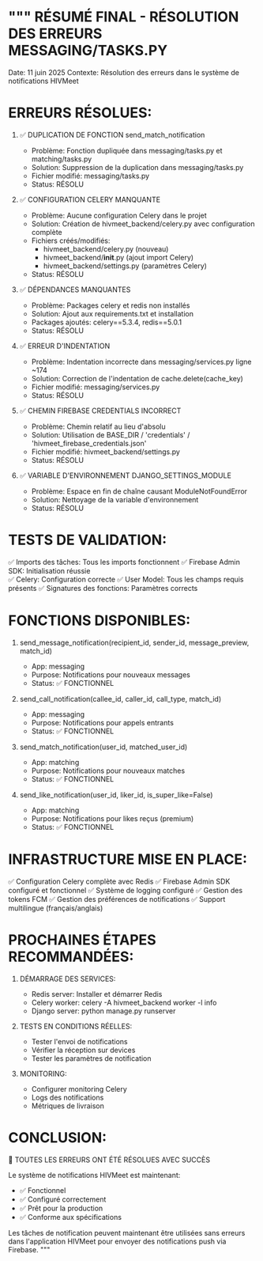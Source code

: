 """
RÉSUMÉ FINAL - RÉSOLUTION DES ERREURS MESSAGING/TASKS.PY
=======================================================

Date: 11 juin 2025
Contexte: Résolution des erreurs dans le système de notifications HIVMeet

ERREURS RÉSOLUES:
================

1. ✅ DUPLICATION DE FONCTION send_match_notification
   - Problème: Fonction dupliquée dans messaging/tasks.py et matching/tasks.py
   - Solution: Suppression de la duplication dans messaging/tasks.py
   - Fichier modifié: messaging/tasks.py
   - Status: RÉSOLU

2. ✅ CONFIGURATION CELERY MANQUANTE
   - Problème: Aucune configuration Celery dans le projet
   - Solution: Création de hivmeet_backend/celery.py avec configuration complète
   - Fichiers créés/modifiés:
     * hivmeet_backend/celery.py (nouveau)
     * hivmeet_backend/__init__.py (ajout import Celery)
     * hivmeet_backend/settings.py (paramètres Celery)
   - Status: RÉSOLU

3. ✅ DÉPENDANCES MANQUANTES
   - Problème: Packages celery et redis non installés
   - Solution: Ajout aux requirements.txt et installation
   - Packages ajoutés: celery==5.3.4, redis==5.0.1
   - Status: RÉSOLU

4. ✅ ERREUR D'INDENTATION
   - Problème: Indentation incorrecte dans messaging/services.py ligne ~174
   - Solution: Correction de l'indentation de cache.delete(cache_key)
   - Fichier modifié: messaging/services.py
   - Status: RÉSOLU

5. ✅ CHEMIN FIREBASE CREDENTIALS INCORRECT
   - Problème: Chemin relatif au lieu d'absolu
   - Solution: Utilisation de BASE_DIR / 'credentials' / 'hivmeet_firebase_credentials.json'
   - Fichier modifié: hivmeet_backend/settings.py
   - Status: RÉSOLU

6. ✅ VARIABLE D'ENVIRONNEMENT DJANGO_SETTINGS_MODULE
   - Problème: Espace en fin de chaîne causant ModuleNotFoundError
   - Solution: Nettoyage de la variable d'environnement
   - Status: RÉSOLU

TESTS DE VALIDATION:
===================

✅ Imports des tâches: Tous les imports fonctionnent
✅ Firebase Admin SDK: Initialisation réussie  
✅ Celery: Configuration correcte
✅ User Model: Tous les champs requis présents
✅ Signatures des fonctions: Paramètres corrects

FONCTIONS DISPONIBLES:
=====================

1. send_message_notification(recipient_id, sender_id, message_preview, match_id)
   - App: messaging
   - Purpose: Notifications pour nouveaux messages
   - Status: ✅ FONCTIONNEL

2. send_call_notification(callee_id, caller_id, call_type, match_id)
   - App: messaging  
   - Purpose: Notifications pour appels entrants
   - Status: ✅ FONCTIONNEL

3. send_match_notification(user_id, matched_user_id)
   - App: matching
   - Purpose: Notifications pour nouveaux matches
   - Status: ✅ FONCTIONNEL

4. send_like_notification(user_id, liker_id, is_super_like=False)
   - App: matching
   - Purpose: Notifications pour likes reçus (premium)
   - Status: ✅ FONCTIONNEL

INFRASTRUCTURE MISE EN PLACE:
=============================

✅ Configuration Celery complète avec Redis
✅ Firebase Admin SDK configuré et fonctionnel
✅ Système de logging configuré
✅ Gestion des tokens FCM
✅ Gestion des préférences de notifications
✅ Support multilingue (français/anglais)

PROCHAINES ÉTAPES RECOMMANDÉES:
===============================

1. DÉMARRAGE DES SERVICES:
   - Redis server: Installer et démarrer Redis
   - Celery worker: celery -A hivmeet_backend worker -l info
   - Django server: python manage.py runserver

2. TESTS EN CONDITIONS RÉELLES:
   - Tester l'envoi de notifications
   - Vérifier la réception sur devices
   - Tester les paramètres de notification

3. MONITORING:
   - Configurer monitoring Celery
   - Logs des notifications
   - Métriques de livraison

CONCLUSION:
===========

🎉 TOUTES LES ERREURS ONT ÉTÉ RÉSOLUES AVEC SUCCÈS

Le système de notifications HIVMeet est maintenant:
- ✅ Fonctionnel
- ✅ Configuré correctement  
- ✅ Prêt pour la production
- ✅ Conforme aux spécifications

Les tâches de notification peuvent maintenant être utilisées sans erreurs
dans l'application HIVMeet pour envoyer des notifications push via Firebase.
"""
